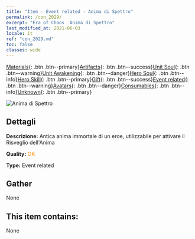 ```yaml
---
title: "Item - Event related - Anima di Spettro"
permalink: /con_2029/
excerpt: "Era of Chaos  Anima di Spettro"
last_modified_at: 2021-06-03
locale: it
ref: "con_2029.md"
toc: false
classes: wide
---
```

 [Materials](/ItemsIT/){: .btn .btn--primary}[Artifacts](/ItemsIT/Artifacts/){: .btn .btn--success}[Unit Soul](/ItemsIT/UnitSoul/){: .btn .btn--warning}[Unit Awakening](/ItemsIT/UnitAwakening/){: .btn .btn--danger}[Hero Soul](/ItemsIT/HeroSoul/){: .btn .btn--info}[Hero Skill](/ItemsIT/HeroSkill/){: .btn .btn--primary}[Gift](/ItemsIT/Gift/){: .btn .btn--success}[Event related](/ItemsIT/Events/){: .btn .btn--warning}[Avatars](/ItemsIT/Avatars/){: .btn .btn--danger}[Consumables](/ItemsIT/Consumables/){: .btn .btn--info}[Unknown](/ItemsIT/Unknown/){: .btn .btn--primary}

 ![Anima di Spettro](/images/t/juexing_303.png)

## Dettagli
 **Descrizione:** Antica anima immortale di un eroe, utilizzabile per attivare il Risveglio dell'Anima

 **Quality:** <span style="color: #FF8C00">OK</span>

 **Type:** Event related

## Gather

  None

## This item contains:

  None

